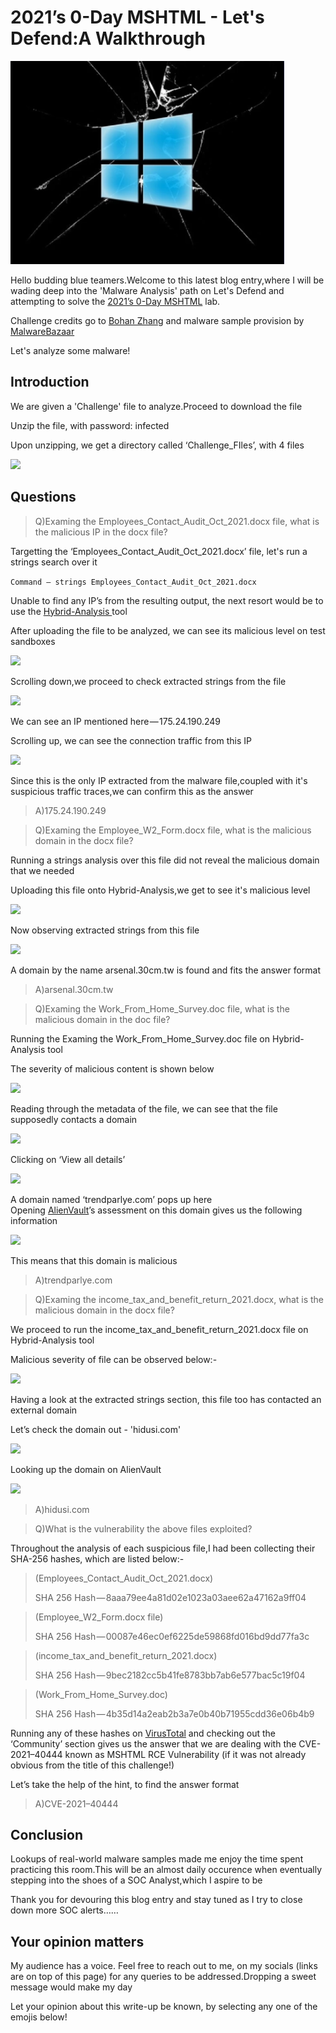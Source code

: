 # 2021’s 0-Day MSHTML - Let's Defend:A Walkthrough

![](<../.gitbook/assets/1 (2).png>)

Hello budding blue teamers.Welcome to this latest blog entry,where I will be wading deep into the 'Malware Analysis' path on Let's Defend and attempting to solve the [2021’s 0-Day MSHTML](https://app.letsdefend.io/malwareanalysis/analysis/mshtml/) lab.

Challenge credits go to [Bohan Zhang](https://www.linkedin.com/in/bohan-zhang-078751137/) and malware sample provision by [MalwareBazaar](https://bazaar.abuse.ch)

Let's analyze some malware!

## Introduction

We are given a 'Challenge' file to analyze.Proceed to download the file

Unzip the file, with password: infected

Upon unzipping, we get a directory called ‘Challenge\_FIles’, with 4 files

![](https://cdn-images-1.medium.com/max/1000/1\*tUSRyN1oH25P0-Ali9WHJw.png)

## Questions

> Q)Examing the Employees\_Contact\_Audit\_Oct\_2021.docx file, what is the malicious IP in the docx file?

Targetting the ‘Employees\_Contact\_Audit\_Oct\_2021.docx’ file, let's run a strings search over it

`Command — strings Employees_Contact_Audit_Oct_2021.docx`

Unable to find any IP’s from the resulting output, the next resort would be to use the [Hybrid-Analysis ](https://www.hybrid-analysis.com)tool

After uploading the file to be analyzed, we can see its malicious level on test sandboxes

![](https://cdn-images-1.medium.com/max/1000/1\*m\_rFKA-ARXoU\_q45pzUjtA.png)

Scrolling down,we proceed to check extracted strings from the file 

![](https://cdn-images-1.medium.com/max/1000/1\*zHYBVxFtiSHO1ZM7A7pHmQ.png)

We can see an IP mentioned here — 175.24.190.249

Scrolling up, we can see the connection traffic from this IP

![](https://cdn-images-1.medium.com/max/1000/1\*qyLNNKOmohyzd\_x0a78F7g.png)

Since this is the only IP extracted from the malware file,coupled with it's suspicious traffic traces,we can confirm this as the answer

> A)175.24.190.249

> Q)Examing the Employee\_W2\_Form.docx file, what is the malicious domain in the docx file?

Running a strings analysis over this file did not reveal the malicious domain that we needed

Uploading this file onto Hybrid-Analysis,we get to see it's malicious level

&#x20;![](https://cdn-images-1.medium.com/max/1000/1\*\_ua-FRuDZw3ycPaGacg9Tw.png)

Now observing extracted strings from this file 

![](https://cdn-images-1.medium.com/max/1000/1\*Ps4LREw9O3z1X7zc-OjEjQ.png)

A domain by the name arsenal.30cm.tw is found and fits the answer format

> A)arsenal.30cm.tw

> Q)Examing the Work\_From\_Home\_Survey.doc file, what is the malicious domain in the doc file?

Running the Examing the Work\_From\_Home\_Survey.doc file on Hybrid-Analysis tool

The severity of malicious content is shown below

![](https://cdn-images-1.medium.com/max/1000/1\*1Kt8vuQoWxFmXrrMHj\_1YA.png)

Reading through the metadata of the file, we can see that the file supposedly contacts a domain

![](https://cdn-images-1.medium.com/max/1000/1\*GrNE8pqQ\_rV5ngCLRJp0xw.png)

Clicking on ‘View all details’

![](https://cdn-images-1.medium.com/max/1000/1\*rI8YE5YnfLcCDl1Xla28VQ.png)

A domain named ‘trendparlye.com’ pops up here\
Opening [AlienVault](https://otx.alienvault.com)’s assessment on this domain gives us the following information

![](https://cdn-images-1.medium.com/max/1000/1\*MoM33HV7ggOtZOufybcWmQ.png)

This means that this domain is malicious

> A)trendparlye.com

> Q)Examing the income\_tax\_and\_benefit\_return\_2021.docx, what is the malicious domain in the docx file?

We proceed to run the income\_tax\_and\_benefit\_return\_2021.docx file on Hybrid-Analysis tool

Malicious severity of file can be observed below:-

![](https://cdn-images-1.medium.com/max/1000/1\*EPmZ5J8sAjz0nrZvCB8WzA.png)

Having a look at the extracted strings section, this file too has contacted an external domain

Let’s check the domain out - 'hidusi.com'

![](https://cdn-images-1.medium.com/max/1000/1\*qJz5W4RljH3HFN0xBKD9Jw.png)

Looking up the domain on AlienVault 

![](https://cdn-images-1.medium.com/max/1000/1\*qa-4VQlcmVS-0aSL6LLr-A.png)

> A)hidusi.com

> Q)What is the vulnerability the above files exploited?

Throughout the analysis of each suspicious file,I had been collecting their SHA-256 hashes, which are listed below:-

> (Employees\_Contact\_Audit\_Oct\_2021.docx)
>
> SHA 256 Hash — 8aaa79ee4a81d02e1023a03aee62a47162a9ff04

> (Employee\_W2\_Form.docx file)
>
> SHA 256 Hash — 00087e46ec0ef6225de59868fd016bd9dd77fa3c

> (income\_tax\_and\_benefit\_return\_2021.docx)
>
> SHA 256 Hash — 9bec2182cc5b41fe8783bb7ab6e577bac5c19f04

> (Work\_From\_Home\_Survey.doc)
>
> SHA 256 Hash — 4b35d14a2eab2b3a7e0b40b71955cdd36e06b4b9

Running any of these hashes on [VirusTotal](https://www.virustotal.com/gui/home/upload) and checking out the ‘Community’ section gives us the answer that we are dealing with the CVE-2021–40444 known as MSHTML RCE Vulnerability (if it was not already obvious from the title of this challenge!)

Let’s take the help of the hint, to find the answer format

> A)CVE-2021–40444

## Conclusion

Lookups of real-world malware samples made me enjoy the time spent practicing this room.This will be an almost daily occurence when eventually stepping into the shoes of a SOC Analyst,which I aspire to be

Thank you for devouring this blog entry and stay tuned as I try to close down more SOC alerts……

## Your opinion matters

My audience has a voice. Feel free to reach out to me, on my socials (links are on top of this page) for any queries to be addressed.Dropping a sweet message would make my day

Let your opinion about this write-up be known, by selecting any one of the emojis below!
